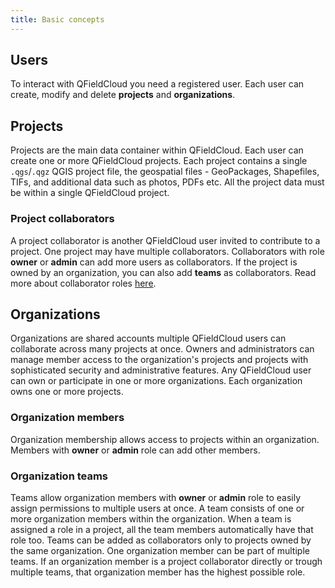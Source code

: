 ```yaml
---
title: Basic concepts
---
```


## Users

To interact with QFieldCloud you need a registered user. Each user can create, modify and delete **projects** and **organizations**.

## Projects

Projects are the main data container within QFieldCloud. Each user can create one or more QFieldCloud projects. Each project contains a single `.qgs`/`.qgz` QGIS project file, the geospatial files - GeoPackages, Shapefiles, TIFs, and additional data such as photos, PDFs etc. All the project data must be within a single QFieldCloud project.

### Project collaborators

A project collaborator is another QFieldCloud user invited to contribute to a project. One project may have multiple collaborators. Collaborators with role **owner** or **admin** can add more users as collaborators. If the project is owned by an organization, you can also add **teams** as collaborators. Read more about collaborator roles [here](permissions.md).

## Organizations

Organizations are shared accounts multiple QFieldCloud users can collaborate across many projects at once. Owners and administrators can manage member access to the organization's projects and projects with sophisticated security and administrative features. Any QFieldCloud user can own or participate in one or more organizations. Each organization owns one or more projects.

### Organization members

Organization membership allows access to projects within an organization. Members with **owner** or **admin** role can add other members.

### Organization teams

Teams allow organization members with **owner** or **admin** role to easily assign permissions to multiple users at once. A team consists of one or more organization members within the organization. When a team is assigned a role in a project, all the team members automatically have that role too. Teams can be added as collaborators only to projects owned by the same organization. One organization member can be part of multiple teams. If an organization member is a project collaborator directly or trough multiple teams, that organization member has the highest possible role.
